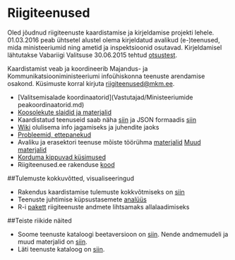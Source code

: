 # Riigiteenused
Oled jõudnud riigiteenuste kaardistamise ja kirjeldamise projekti lehele. 01.03.2016 peab ühtsetel alustel olema kirjeldatud avalikud (e-)teenused, mida ministeeriumid ning ametid ja inspektsioonid osutavad. Kirjeldamisel lähtutakse Vabariigi Valitsuse 30.06.2015 tehtud [otsustest](https://www.mkm.ee/sites/default/files/avalike_teenuste_omanike_maaratlemise_analyys_ja_ettepanekud.pdf "https://www.mkm.ee/sites/default/files/avalike_teenuste_omanike_maaratlemise_analyys_ja_ettepanekud.pdf").

Kaardistamist veab ja koordineerib Majandus- ja Kommunikatsiooniministeeriumi infoühiskonna teenuste arendamise osakond. Küsimuste korral kirjuta riigiteenused@mkm.ee.

- [Valitsemisalade koordinaatorid](Vastutajad/Ministeeriumide peakoordinaatorid.md)
- [Koosolekute slaidid ja materjalid](https://github.com/MKM-ITAO/riigiteenused/tree/master/Koosolekute%20materjalid/ "https://github.com/MKM-ITAO/riigiteenused/tree/master/Koosolekute%20materjalid/")
- Kaardistatud teenuseid saab näha [siin](https://www.mkm.ee/et/teenuste-otsing "https://www.mkm.ee/et/teenuste-otsing") ja JSON formaadis [siin](https://www.riigiteenused.ee/api/et/all "https://www.riigiteenused.ee/api/et/all")
- [Wiki](https://github.com/MKM-ITAO/riigiteenused/wiki) olulisema info jagamiseks ja juhendite jaoks
- [Probleemid, ettepanekud](https://github.com/MKM-ITAO/riigiteenused/issues "https://github.com/MKM-ITAO/riigiteenused/issues")
- Avaliku ja erasektori teenuse mõiste töörühma [materjalid](https://itpraktikud.eesti.ee/dokuwiki/doku.php?id=itari:toogrupid:erasektor:teenusemoiste "https://itpraktikud.eesti.ee/dokuwiki/doku.php?id=itari:toogrupid:erasektor:teenusemoiste")
[Muud materjalid](https://github.com/MKM-ITAO/riigiteenused/tree/master/Muud%20materjalid "https://github.com/MKM-ITAO/riigiteenused/tree/master/Muud%20materjalid")
- [Korduma kippuvad küsimused](https://github.com/MKM-ITAO/riigiteenused/blob/master/Korduma%20kippuvad%20k%C3%BCsimused/korduma%20kippuvad%20k%C3%BCsimused.md "https://github.com/MKM-ITAO/riigiteenused/blob/master/Korduma%20kippuvad%20k%C3%BCsimused/korduma%20kippuvad%20k%C3%BCsimused.md")
- Riigiteenused.ee rakenduse [kood](https://github.com/MKM-ITAO/riigiteenused_kood)

##Tulemuste kokkuvõtted, visualiseeringud

- Rakendus kaardistamise tulemuste kokkvõtmiseks on [siin](https://ristohinno.shinyapps.io/Riigiteenused_dashboard "https://ristohinno.shinyapps.io/Riigiteenused_dashboard")
- Teenuste juhtimise küpsustasemete [analüüs](https://rpubs.com/RRisto/kupsus "https://rpubs.com/RRisto/kupsus")
- R-i [pakett](https://github.com/RRisto/riigiteenused "https://github.com/RRisto/riigiteenused") riigiteenuste andmete lihtsamaks allalaadimiseks

##Teiste riikide näited

- Soome teenuste kataloogi beetaversioon on [siin](https://beta.suomi.fi/fi/ "https://beta.suomi.fi/fi/"). Nende andmemudeli ja muud materjalid on [siin](http://esuomi.fi/palveluntarjoajille/palvelutietovaranto/ "http://esuomi.fi/palveluntarjoajille/palvelutietovaranto/").
- Läti teenuste kataloog on [siin](https://www.latvija.lv/ "https://www.latvija.lv/").
